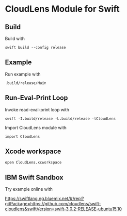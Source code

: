 # CloudLens Module for Swift

## Build

Build with

`swift build --config release`

## Example

Run example with

`.build/release/Main`

## Run-Eval-Print Loop

Invoke read-eval-print loop with

`swift -I.build/release -L.build/release -lCloudLens`

Import CloudLens module with

`import CloudLens`

## Xcode workspace

`open CloudLens.xcworkspace`

## IBM Swift Sandbox

Try example online with

https://swiftlang.ng.bluemix.net/#/repl?gitPackage=https://github.com/cloudlens/swift-cloudlens&swiftVersion=swift-3.0.2-RELEASE-ubuntu15.10
